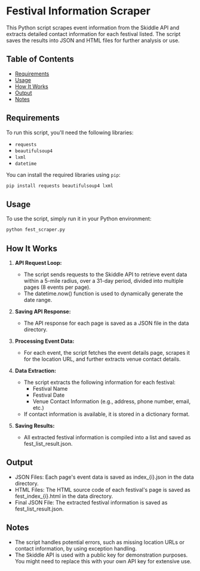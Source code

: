 # Festival Information Scraper

This Python script scrapes event information from the Skiddle API and extracts detailed contact information for each festival listed. The script saves the results into JSON and HTML files for further analysis or use.

## Table of Contents

- [Requirements](#requirements)
- [Usage](#usage)
- [How It Works](#how-it-works)
- [Output](#output)
- [Notes](#notes)


## Requirements

To run this script, you'll need the following libraries:

- `requests`
- `beautifulsoup4`
- `lxml`
- `datetime`

You can install the required libraries using `pip`:

```bash
pip install requests beautifulsoup4 lxml
```
## Usage

To use the script, simply run it in your Python environment:

```bash
python fest_scraper.py
```
## How It Works

   1. **API Request Loop:**
       - The script sends requests to the Skiddle API to retrieve event data within a 5-mile radius, over a 31-day period, divided into multiple pages (8 events per page).
       - The datetime.now() function is used to dynamically generate the date range.


   2. **Saving API Response:**
       - The API response for each page is saved as a JSON file in the data directory.


   3. **Processing Event Data:**
       - For each event, the script fetches the event details page, scrapes it for the location URL, and further extracts venue contact details.


   4. **Data Extraction:**
       - The script extracts the following information for each festival:
           - Festival Name
           - Festival Date
           - Venue Contact Information (e.g., address, phone number, email, etc.)
       - If contact information is available, it is stored in a dictionary format.


   5. **Saving Results:**
       - All extracted festival information is compiled into a list and saved as fest_list_result.json.

## Output

   - JSON Files: Each page's event data is saved as index_{i}.json in the data directory.
   - HTML Files: The HTML source code of each festival's page is saved as fest_index_{i}.html in the data directory.
   - Final JSON File: The extracted festival information is saved as fest_list_result.json.

## Notes

   - The script handles potential errors, such as missing location URLs or contact information, by using exception handling.
   - The Skiddle API is used with a public key for demonstration purposes. You might need to replace this with your own API key for extensive use.